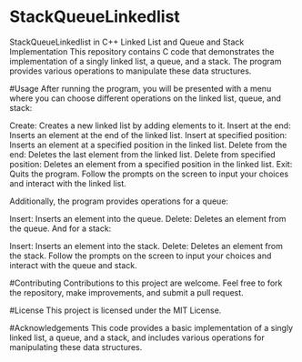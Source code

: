 # StackQueueLinkedlist
StackQueueLinkedlist in C++
Linked List and Queue and Stack Implementation
This repository contains C code that demonstrates the implementation of a singly linked list, a queue, and a stack. The program provides various operations to manipulate these data structures.

#Usage
After running the program, you will be presented with a menu where you can choose different operations on the linked list, queue, and stack:

Create: Creates a new linked list by adding elements to it.
Insert at the end: Inserts an element at the end of the linked list.
Insert at specified position: Inserts an element at a specified position in the linked list.
Delete from the end: Deletes the last element from the linked list.
Delete from specified position: Deletes an element from a specified position in the linked list.
Exit: Quits the program.
Follow the prompts on the screen to input your choices and interact with the linked list.

Additionally, the program provides operations for a queue:

Insert: Inserts an element into the queue.
Delete: Deletes an element from the queue.
And for a stack:

Insert: Inserts an element into the stack.
Delete: Deletes an element from the stack.
Follow the prompts on the screen to input your choices and interact with the queue and stack.

#Contributing
Contributions to this project are welcome. Feel free to fork the repository, make improvements, and submit a pull request.

#License
This project is licensed under the MIT License.

#Acknowledgements
This code provides a basic implementation of a singly linked list, a queue, and a stack, and includes various operations for manipulating these data structures.
